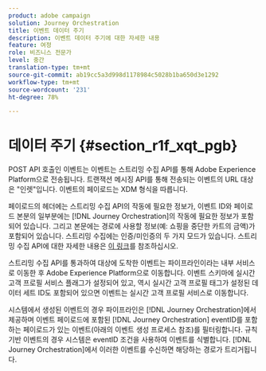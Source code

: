 ```yaml
---
product: adobe campaign
solution: Journey Orchestration
title: 이벤트 데이터 주기
description: 이벤트 데이터 주기에 대한 자세한 내용
feature: 여정
role: 비즈니스 전문가
level: 중간
translation-type: tm+mt
source-git-commit: ab19cc5a3d998d1178984c5028b1ba650d3e1292
workflow-type: tm+mt
source-wordcount: '231'
ht-degree: 78%

---
```



# 데이터 주기 {#section_r1f_xqt_pgb}

POST API 호출인 이벤트는 이벤트는 스트리밍 수집 API를 통해 Adobe Experience Platform으로 전송됩니다. 트랜잭션 메시징 API를 통해 전송되는 이벤트의 URL 대상은 &quot;인렛&quot;입니다. 이벤트의 페이로드는 XDM 형식을 따릅니다.

페이로드의 헤더에는 스트리밍 수집 API의 작동에 필요한 정보가, 이벤트 ID와 페이로드 본분의 일부분에는 [!DNL Journey Orchestration]의 작동에 필요한 정보가 포함되어 있습니다. 그리고 본문에는 경로에 사용할 정보(예: 쇼핑을 중단한 카트의 금액)가 포함되어 있습니다. 스트리밍 수집에는 인증/미인증의 두 가지 모드가 있습니다. 스트리밍 수집 API에 대한 자세한 내용은 [이 링크](https://docs.adobe.com/content/help/ko-KR/experience-platform/xdm/api/getting-started.html)를 참조하십시오.

스트리밍 수집 API를 통과하여 대상에 도착한 이벤트는 파이프라인이라는 내부 서비스로 이동한 후 Adobe Experience Platform으로 이동합니다. 이벤트 스키마에 실시간 고객 프로필 서비스 플래그가 설정되어 있고, 역시 실시간 고객 프로필 태그가 설정된 데이터 세트 ID도 포함되어 있으면 이벤트는 실시간 고객 프로필 서비스로 이동합니다.

시스템에서 생성된 이벤트의 경우 파이프라인은 [!DNL Journey Orchestration]에서 제공하며 이벤트 페이로드에 포함된 [!DNL Journey Orchestration] eventID를 포함하는 페이로드가 있는 이벤트(아래의 이벤트 생성 프로세스 참조)를 필터링합니다. 규칙 기반 이벤트의 경우 시스템은 eventID 조건을 사용하여 이벤트를 식별합니다. [!DNL Journey Orchestration]에서 이러한 이벤트를 수신하면 해당하는 경로가 트리거됩니다.
